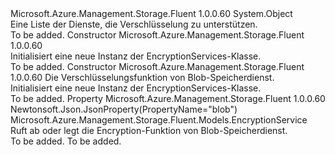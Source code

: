 <Type Name="EncryptionServices" FullName="Microsoft.Azure.Management.Storage.Fluent.Models.EncryptionServices">
  <TypeSignature Language="C#" Value="public class EncryptionServices" />
  <TypeSignature Language="ILAsm" Value=".class public auto ansi beforefieldinit EncryptionServices extends System.Object" />
  <TypeSignature Language="DocId" Value="T:Microsoft.Azure.Management.Storage.Fluent.Models.EncryptionServices" />
  <TypeSignature Language="VB.NET" Value="Public Class EncryptionServices" />
  <TypeSignature Language="F#" Value="type EncryptionServices = class" />
  <AssemblyInfo>
    <AssemblyName>Microsoft.Azure.Management.Storage.Fluent</AssemblyName>
    <AssemblyVersion>1.0.0.60</AssemblyVersion>
  </AssemblyInfo>
  <Base>
    <BaseTypeName>System.Object</BaseTypeName>
  </Base>
  <Interfaces />
  <Docs>
    <summary>
            Eine Liste der Dienste, die Verschlüsselung zu unterstützen.
            </summary>
    <remarks>To be added.</remarks>
  </Docs>
  <Members>
    <Member MemberName=".ctor">
      <MemberSignature Language="C#" Value="public EncryptionServices ();" />
      <MemberSignature Language="ILAsm" Value=".method public hidebysig specialname rtspecialname instance void .ctor() cil managed" />
      <MemberSignature Language="DocId" Value="M:Microsoft.Azure.Management.Storage.Fluent.Models.EncryptionServices.#ctor" />
      <MemberSignature Language="VB.NET" Value="Public Sub New ()" />
      <MemberType>Constructor</MemberType>
      <AssemblyInfo>
        <AssemblyName>Microsoft.Azure.Management.Storage.Fluent</AssemblyName>
        <AssemblyVersion>1.0.0.60</AssemblyVersion>
      </AssemblyInfo>
      <Parameters />
      <Docs>
        <summary>
            Initialisiert eine neue Instanz der EncryptionServices-Klasse.
            </summary>
        <remarks>To be added.</remarks>
      </Docs>
    </Member>
    <Member MemberName=".ctor">
      <MemberSignature Language="C#" Value="public EncryptionServices (Microsoft.Azure.Management.Storage.Fluent.Models.EncryptionService blob = null);" />
      <MemberSignature Language="ILAsm" Value=".method public hidebysig specialname rtspecialname instance void .ctor(class Microsoft.Azure.Management.Storage.Fluent.Models.EncryptionService blob) cil managed" />
      <MemberSignature Language="DocId" Value="M:Microsoft.Azure.Management.Storage.Fluent.Models.EncryptionServices.#ctor(Microsoft.Azure.Management.Storage.Fluent.Models.EncryptionService)" />
      <MemberSignature Language="VB.NET" Value="Public Sub New (Optional blob As EncryptionService = null)" />
      <MemberSignature Language="F#" Value="new Microsoft.Azure.Management.Storage.Fluent.Models.EncryptionServices : Microsoft.Azure.Management.Storage.Fluent.Models.EncryptionService -&gt; Microsoft.Azure.Management.Storage.Fluent.Models.EncryptionServices" Usage="new Microsoft.Azure.Management.Storage.Fluent.Models.EncryptionServices blob" />
      <MemberType>Constructor</MemberType>
      <AssemblyInfo>
        <AssemblyName>Microsoft.Azure.Management.Storage.Fluent</AssemblyName>
        <AssemblyVersion>1.0.0.60</AssemblyVersion>
      </AssemblyInfo>
      <Parameters>
        <Parameter Name="blob" Type="Microsoft.Azure.Management.Storage.Fluent.Models.EncryptionService" />
      </Parameters>
      <Docs>
        <param name="blob">Die Verschlüsselungsfunktion von Blob-Speicherdienst.</param>
        <summary>
            Initialisiert eine neue Instanz der EncryptionServices-Klasse.
            </summary>
        <remarks>To be added.</remarks>
      </Docs>
    </Member>
    <Member MemberName="Blob">
      <MemberSignature Language="C#" Value="public Microsoft.Azure.Management.Storage.Fluent.Models.EncryptionService Blob { get; set; }" />
      <MemberSignature Language="ILAsm" Value=".property instance class Microsoft.Azure.Management.Storage.Fluent.Models.EncryptionService Blob" />
      <MemberSignature Language="DocId" Value="P:Microsoft.Azure.Management.Storage.Fluent.Models.EncryptionServices.Blob" />
      <MemberSignature Language="VB.NET" Value="Public Property Blob As EncryptionService" />
      <MemberSignature Language="F#" Value="member this.Blob : Microsoft.Azure.Management.Storage.Fluent.Models.EncryptionService with get, set" Usage="Microsoft.Azure.Management.Storage.Fluent.Models.EncryptionServices.Blob" />
      <MemberType>Property</MemberType>
      <AssemblyInfo>
        <AssemblyName>Microsoft.Azure.Management.Storage.Fluent</AssemblyName>
        <AssemblyVersion>1.0.0.60</AssemblyVersion>
      </AssemblyInfo>
      <Attributes>
        <Attribute>
          <AttributeName>Newtonsoft.Json.JsonProperty(PropertyName="blob")</AttributeName>
        </Attribute>
      </Attributes>
      <ReturnValue>
        <ReturnType>Microsoft.Azure.Management.Storage.Fluent.Models.EncryptionService</ReturnType>
      </ReturnValue>
      <Docs>
        <summary>
            Ruft ab oder legt die Encryption-Funktion von Blob-Speicherdienst.
            </summary>
        <value>To be added.</value>
        <remarks>To be added.</remarks>
      </Docs>
    </Member>
  </Members>
</Type>